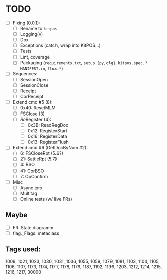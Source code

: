 # TODO

- [ ] Fixing (0.0.1):
  + [ ] Rename to `kitpos`
  + [ ] Logging(v)
  + [ ] Dox
  + [ ] Exceptions (catch, wrap into KitPOS&hellip;)
  + [ ] Tests
  + [ ] Lint, coverage
  + [ ] Packaging (`requirements.txt`, `setup.{py,cfg}`, `kitpos.spec`, `?MANIFEST.in`, `?tox.*`)
- [ ] Sequences:
  + [ ] SessionOpen
  + [ ] SessionClose
  + [ ] Receipt
  + [ ] CorReceipt
- [ ] Extend cmd #5 (8):
  + [ ] 0x40: ResetMLM
  + [ ] FSClose (3)
  + [ ] *Re*Register (4):
    - [ ] 0x3B: ReadRegDoc
    - [ ] 0x12: RegisterStart
    - [ ] 0x16: RegisterData
    - [ ] 0x13: RegisterFlush
- [ ] Extend cmd #6 (GetDocByNum #2):
  + [ ]  6: FSCloseRpt (5.6?)
  + [ ] 21: SattleRpt (5.7)
  + [ ]  4: BSO
  + [ ] 41: CorBSO
  + [ ]  7: OpConfirm
- [ ] Misc
  + [ ] Async txrx
  + [ ] Multitag
  + [ ] Online tests (w/ live FRs)

## Maybe
- [ ] FR: State diagramm
- [ ] flag._Flags: metaclass

## Tags used:
1009, 1021, 1023, 1030, 1031, 1036, 1055, 1059, 1079, 1081,
1103, 1104, 1105, 1106, 1107, 1173, 1174, 1177, 1178, 1179,
1187, 1192, 1199, 1203, 1212, 1214, 1215, 1216, 1217, 30000

